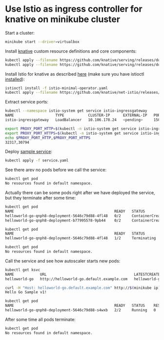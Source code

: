 # Use Istio as ingress controller for knative on minikube cluster

Start a cluster:

```bash
minikube start --driver=virtualbox
```

Install [knative](https://knative.dev/docs/install/any-kubernetes-cluster/) custom resource definitions and core components:

```bash
kubectl apply --filename https://github.com/knative/serving/releases/download/v0.17.0/serving-crds.yaml
kubectl apply --filename https://github.com/knative/serving/releases/download/v0.17.0/serving-core.yaml
```

Install Istio for knative as described [here](https://knative.dev/docs/install/installing-istio/) (make sure you have istioctl [installed](../README.md#istioctl)):

```bash
istioctl install -f istio-minimal-operator.yaml
kubectl apply --filename https://github.com/knative/net-istio/releases/download/v0.17.0/release.yaml
```

Extract service ports:

```bash
kubectl --namespace istio-system get service istio-ingressgateway
NAME                   TYPE           CLUSTER-IP      EXTERNAL-IP   PORT(S)                                                      AGE
istio-ingressgateway   LoadBalancer   10.106.178.24   <pending>     15021:30779/TCP,80:32317/TCP,443:30794/TCP,15443:31847/TCP   2m42s

export PROXY_PORT_HTTP=$(kubectl -n istio-system get service istio-ingressgateway -o jsonpath='{.spec.ports[?(@.name=="http2")].nodePort}')
export PROXY_PORT_HTTPS=$(kubectl -n istio-system get service istio-ingressgateway -o jsonpath='{.spec.ports[?(@.name=="https")].nodePort}')
echo $PROXY_PORT_HTTP,$PROXY_PORT_HTTPS
32317,30794
```

Deploy [sample service](https://knative.dev/docs/serving/getting-started-knative-app/):

```bash
kubectl apply -f service.yaml
```

See there arev no pods before we call the service:

```bash
kubectl get pod
No resources found in default namespace.
```

Actually there can be some pods right after we have deployed the service, but they terminate after some time:

```bash
kubectl get pod
NAME                                              READY   STATUS              RESTARTS   AGE
helloworld-go-qnph8-deployment-5646c79d88-4fl48   0/2     ContainerCreating   0          68s
helloworld-go-qnph8-deployment-b77995578-9pb44    0/2     ContainerCreating   0          69s

kubectl get pod
NAME                                              READY   STATUS        RESTARTS   AGE
helloworld-go-qnph8-deployment-5646c79d88-4fl48   1/2     Terminating   0          3m18s

kubectl get pod
No resources found in default namespace.
```

Call the service and see how autoscaler starts new pods:

```bash
kubectl get ksvc
NAME            URL                                        LATESTCREATED         LATESTREADY           READY   REASON
helloworld-go   http://helloworld-go.default.example.com   helloworld-go-qnph8   helloworld-go-qnph8   True

curl -H "Host: helloworld-go.default.example.com" http://$(minikube ip):$PROXY_PORT_HTTP
Hello Go Sample v1!

kubectl get pod
NAME                                              READY   STATUS    RESTARTS   AGE
helloworld-go-qnph8-deployment-5646c79d88-s4wxb   2/2     Running   0          8s
```

After some time all pods terminate:

```bash
kubectl get pod
No resources found in default namespace.
```
